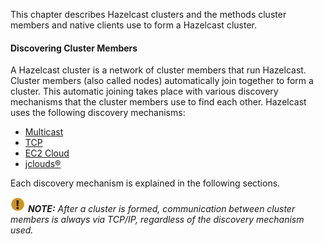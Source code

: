 

This chapter describes Hazelcast clusters and the methods cluster members and native clients use to form a Hazelcast cluster. 

#### Discovering Cluster Members

A Hazelcast cluster is a network of cluster members that run Hazelcast. Cluster members (also called nodes) automatically join together to form a cluster. This automatic joining takes place with various discovery mechanisms that the cluster members use to find each other. Hazelcast uses the following discovery mechanisms:

- [Multicast](00_Discovering_Members_by_Multicast.md)
- [TCP](01_Discovering_Members_by_TCP.md)
- [EC2 Cloud](02_Discovering_Members_within_EC2_Cloud.md)
- [jclouds&reg;](04_Discovering_Members_with_jclouds.md)

Each discovery mechanism is explained in the following sections.

	
![image](../images/NoteSmall.jpg) ***NOTE:*** *After a cluster is formed, communication between cluster members is always via TCP/IP, regardless of the discovery mechanism used.*



